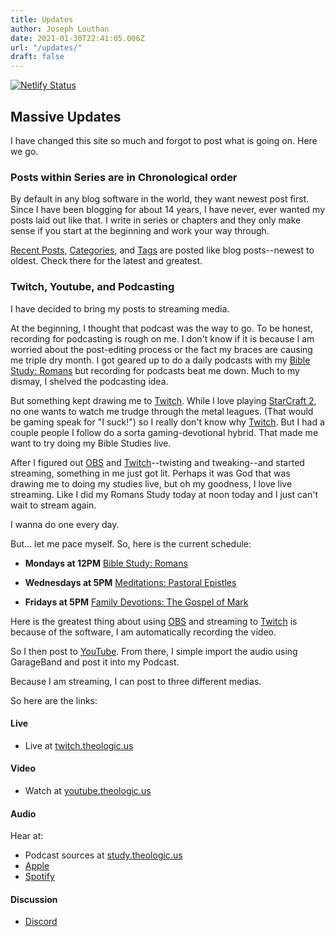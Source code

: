 ```yaml
---
title: Updates
author: Joseph Louthan
date: 2021-01-30T22:41:05.006Z
url: "/updates/"
draft: false
---
```


[![Netlify Status](https://api.netlify.com/api/v1/badges/68eb3540-2cf6-42c3-be87-cac7f1289a57/deploy-status)](https://app.netlify.com/sites/festive-hopper-1abe84/deploys)

## Massive Updates

I have changed this site so much and forgot to post what is going on. Here we go.

### Posts within Series are in Chronological order

By default in any blog software in the world, they want newest post first. Since I have been blogging for about 14 years, I have never, ever wanted my posts laid out like that. I write in series or chapters and they only make sense if you start at the beginning and work your way through.

[Recent Posts](/posts/), [Categories](/categories/), and [Tags](/tags/) are posted like blog posts--newest to oldest. Check there for the latest and greatest.

### Twitch, Youtube, and Podcasting

I have decided to bring my posts to streaming media.

At the beginning, I thought that podcast was the way to go. To be honest, recording for podcasting is rough on me. I don't know if it is because I am worried about the post-editing process or the fact my braces are causing me triple dry month. I got geared up to do a daily podcasts with my [Bible Study: Romans](/series/bible-study-romans) but recording for podcasts beat me down. Much to my dismay, I shelved the podcasting idea.

But something kept drawing me to [Twitch](http://twitch.theologic.us/). While I love playing [StarCraft 2](https://starcraft2.com/en-us/), no one wants to watch me trudge through the metal leagues. (That would be gaming speak for "I suck!") so I really don't know why [Twitch](http://twitch.theologic.us/). But I had a couple people I follow do a sorta gaming-devotional hybrid. That made me want to try doing my Bible Studies live.

After I figured out [OBS](https://obsproject.com) and [Twitch](http://twitch.theologic.us/)--twisting and tweaking--and started streaming, something in me just got lit. Perhaps it was God that was drawing me to doing my studies live, but oh my goodness, I love live streaming. Like I did my Romans Study today at noon today and I just can't wait to stream again.

I wanna do one every day.

But... let me pace myself. So, here is the current schedule:

* **Mondays at 12PM** [Bible Study: Romans](/series/bible-study-romans)

* **Wednesdays at 5PM** [Meditations: Pastoral Epistles](/series/meditations-pastoral-epistles/)

* **Fridays at 5PM** [Family Devotions: The Gospel of Mark](/series/family-devotions-mark/)

Here is the greatest thing about using [OBS](https://obsproject.com) and streaming to [Twitch](http://twitch.theologic.us/) is because of the software, I am automatically recording the video. 

So I then post to [YouTube](http://youtube.theologic.us/). From there, I simple import the audio using GarageBand and post it into my Podcast.

Because I am streaming, I can post to three different medias.

So here are the links:

#### Live

* Live at [twitch.theologic.us](http://twitch.theologic.us)

#### Video

* Watch at [youtube.theologic.us](http://youtube.theologic.us)

#### Audio

Hear at:

* Podcast sources at [study.theologic.us](http://study.theologic.us/blog/)
* [Apple](https://podcasts.apple.com/us/podcast/the-study/id1557102127)
* [Spotify](https://open.spotify.com/show/0Xs5qsNvWePyRqcmtOTPkR)

#### Discussion

* [Discord](http://discord.theologic.us)
